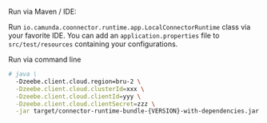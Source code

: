 Run via Maven / IDE:

Run `io.camunda.coonnector.runtime.app.LocalConnectorRuntime` class via your favorite IDE.
You can add an `application.properties` file to `src/test/resources` containing your configurations.

Run via command line

```bash
# java \
  -Dzeebe.client.cloud.region=bru-2 \
  -Dzeebe.client.cloud.clusterId=xxx \
  -Dzeebe.client.cloud.clientId=yyy \
  -Dzeebe.client.cloud.clientSecret=zzz \
  -jar target/connector-runtime-bundle-{VERSION}-with-dependencies.jar
```
